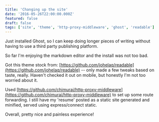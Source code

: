 ```yaml
---
title: 'Changing up the site'
date: '2016-05-26T22:00:00.000Z'
featured: false
draft: false
tags: ['site', 'theme', 'http-proxy-middleware', 'ghost', 'readable']
---
```


Just installed Ghost, so I can keep doing longer pieces of writing without having to use a third party publishing platform.

So far I'm enjoying the markdown editor and the install was not too bad.

Got this theme stock from: [https://github.com/johelaq/readable](https://github.com/johelaq/readable) -- only made a few tweaks based on taste, really. Haven't checked it out on mobile, but honestly I'm not too worried about it.

Used [https://github.com/chimurai/http-proxy-middleware](https://github.com/chimurai/http-proxy-middleware) to set up some route forwarding. I still have my 'resume' posted as a static site generated and minified, served using express/connect static.

Overall, pretty nice and painless experience!
